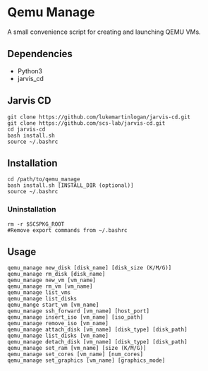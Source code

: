 # Qemu Manage

A small convenience script for creating and launching QEMU VMs.

## Dependencies

* Python3
* jarvis_cd

## Jarvis CD

```{bash}
git clone https://github.com/lukemartinlogan/jarvis-cd.git
git clone https://github.com/scs-lab/jarvis-cd.git
cd jarvis-cd
bash install.sh
source ~/.bashrc
```

## Installation

```{bash}
cd /path/to/qemu_manage
bash install.sh [INSTALL_DIR (optional)]
source ~/.bashrc
```

### Uninstallation

```{bash}
rm -r $SCSPKG_ROOT
#Remove export commands from ~/.bashrc
```

## Usage

```{bash}
qemu_manage new_disk [disk_name] [disk_size (K/M/G)]
qemu_manage rm_disk [disk_name]
qemu_manage new_vm [vm_name]
qemu_manage rm_vm [vm_name]
qemu_manage list_vms
qemu_manage list_disks
qemu_mange start_vm [vm_name]
qemu_manage ssh_forward [vm_name] [host_port]
qemu_manage insert_iso [vm_name] [iso_path]
qemu_manage remove_iso [vm_name]
qemu_manage attach_disk [vm_name] [disk_type] [disk_path]
qemu_manage list_disks [vm_name]
qemu_manage detach_disk [vm_name] [disk_type] [disk_path]
qemu_manage set_ram [vm_name] [size (K/M/G)]
qemu_manage set_cores [vm_name] [num_cores]
qemu_manage set_graphics [vm_name] [graphics_mode]
```

